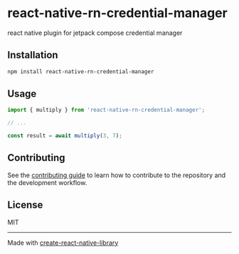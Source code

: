 # react-native-rn-credential-manager

react native plugin for jetpack compose credential manager

## Installation

```sh
npm install react-native-rn-credential-manager
```

## Usage


```js
import { multiply } from 'react-native-rn-credential-manager';

// ...

const result = await multiply(3, 7);
```


## Contributing

See the [contributing guide](CONTRIBUTING.md) to learn how to contribute to the repository and the development workflow.

## License

MIT

---

Made with [create-react-native-library](https://github.com/callstack/react-native-builder-bob)
